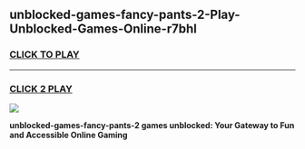 
## unblocked-games-fancy-pants-2-Play-Unblocked-Games-Online-r7bhl
<h3>
<a href="https://premium76.site?title=unblocked-games-fancy-pants-2&ref=25A">CLICK TO PLAY</a></h3>
<hr>

<h3>
<a href="https://premium76.site?title=unblocked-games-fancy-pants-2&ref=25A">CLICK 2 PLAY</a>
  
</h3>

<a href="https://premium76.site?title=unblocked-games-fancy-pants-2&ref=25A"><img src="https://clearcache.store/games.png"></a>


**unblocked-games-fancy-pants-2 games unblocked: Your Gateway to Fun and Accessible Online Gaming**
